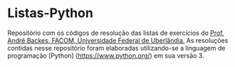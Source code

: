 # Listas-Python

Repositório com os códigos de resolução das listas de exercícios do [Prof. André Backes, FACOM, Universidade Federal de Uberlândia.](http://www.facom.ufu.br/~backes/gbt017.php)
As resoluções contidas nesse repositório foram elaboradas utilizando-se a linguagem de programação [Python] (https://www.python.org/) em sua versão 3.
